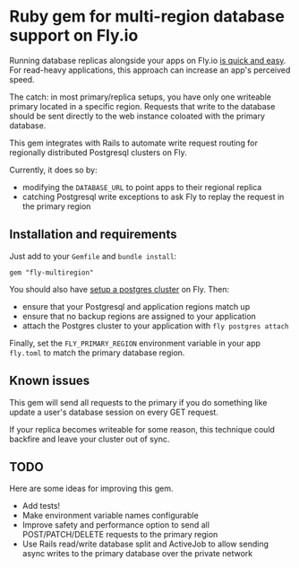 # Ruby gem for multi-region database support on Fly.io

Running database replicas alongside your apps on Fly.io [is quick and easy](https://fly.io/docs/getting-started/multi-region-databases/). For read-heavy applications, this approach can increase an app's perceived speed.

The catch: in most primary/replica setups, you have only one writeable primary located in a specific region. Requests that write to the database should be sent directly to the web instance coloated with the primary database.

This gem integrates with Rails to automate write request routing for regionally distributed Postgresql clusters on Fly.

Currently, it does so by:

* modifying the `DATABASE_URL` to point apps to their regional replica
* catching Postgresql write exceptions to ask Fly to replay the request in the primary region

## Installation and requirements

Just add to your `Gemfile` and `bundle install`:

`gem "fly-multiregion"`

You should also have [setup a postgres cluster](https://fly.io/docs/getting-started/multi-region-databases/) on Fly. Then:

* ensure that your Postgresql and application regions match up
* ensure that no backup regions are assigned to your application
* attach the Postgres cluster to your application with `fly postgres attach`

Finally, set the `FLY_PRIMARY_REGION` environment variable in your app `fly.toml` to match the primary database region.

## Known issues

This gem will send all requests to the primary if you do something like update a user's database session on every GET request.

If your replica becomes writeable for some reason, this technique could backfire and leave your cluster out of sync.

## TODO

Here are some ideas for improving this gem.

* Add tests!
* Make environment variable names configurable
* Improve safety and performance option to send all POST/PATCH/DELETE requests to the primary region
* Use Rails read/write database split and ActiveJob to allow sending async writes to the primary database over the private network